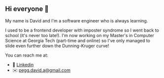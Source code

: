 ## Hi everyone 👋

My name is David and I'm a software engineer who is always learning. 

I used to be a frontend developer with imposter syndrome so I went back to school (it's never too late!). I'm now working on my Master's in Computer Science at Georgia Tech (part-time and online) so I've only managed to slide even further down the Dunning-Kruger curve!

You can reach me at:

- 👔 [Linkedin](https://www.linkedin.com/in/david-pegg/)
- ✉️ pegg.david.a@gmail.com
